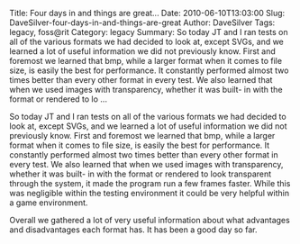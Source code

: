 Title: Four days in and things are great...
Date: 2010-06-10T13:03:00
Slug: DaveSilver-four-days-in-and-things-are-great
Author: DaveSilver
Tags: legacy, foss@rit
Category: legacy
Summary: So today JT and I ran tests on all of the various formats we had decided to look at, except SVGs, and we learned a lot of useful information we did not previously know. First and foremost we learned that bmp, while a larger format when it comes to file size, is easily the best for performance. It constantly performed almost two times better than every other format in every test. We also learned that when we used images with transparency, whether it was built- in with the format or rendered to lo ... 

So today JT and I ran tests on all of the various formats we had decided to
look at, except SVGs, and we learned a lot of useful information we did not
previously know. First and foremost we learned that bmp, while a larger format
when it comes to file size, is easily the best for performance. It constantly
performed almost two times better than every other format in every test. We
also learned that when we used images with transparency, whether it was built-
in with the format or rendered to look transparent through the system, it made
the program run a few frames faster. While this was negligible within the
testing environment it could be very helpful within a game environment.

Overall we gathered a lot of very useful information about what advantages and
disadvantages each format has. It has been a good day so far.

